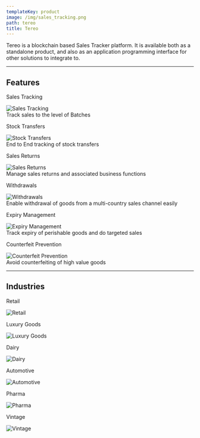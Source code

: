 ```yaml
---
templateKey: product
image: /img/sales_tracking.png
path: tereo
title: Tereo
---
```

Tereo is a blockchain based Sales Tracker platform. It is available both as a standalone product, and also as an application programming interface for other solutions to integrate to.

<hr class="line w-full" />

<h2 class="text-center pb-4 text-md">Features</h2>

<div class="flex flex-wrap xl:flex-wrap justify-center text-center">
    <div class="flex-col max-w-xs pb-4 px-4">
        <p class="text-center text-md text-fl-primary-alternate pb-2">
                Sales Tracking
        </p>
        <img class="w-24" src="/img/sales_tracking.png" alt="Sales Tracking"/> 
        <div class="ml-4 flex-grow text-md leading-normal tracking-normal">
                Track sales to the level of Batches
        </div>
    </div>
    <div class="flex-col max-w-xs pb-4 px-4">
        <p class="text-center text-md text-fl-primary-alternate pb-2">
                Stock Transfers
        </p>
        <img class="w-24" src="/img/stock_transfers.png" alt="Stock Transfers"/> 
        <div class="ml-4 flex-grow text-md leading-normal tracking-normal">
                End to End tracking of stock transfers
        </div>
    </div>
    <div class="flex-col max-w-xs pb-4 px-4">
        <p class="text-center text-md text-fl-primary-alternate pb-2">
                Sales Returns
        </p>
        <img class="w-24" src="/img/sales_returns.png" alt="Sales Returns"/> 
        <div class="ml-4 flex-grow text-md leading-normal tracking-normal">
                Manage sales returns and associated business functions
        </div>
    </div>
    <div class="flex-col max-w-xs pb-4 px-4">
        <p class="text-center text-md text-fl-primary-alternate pb-2">
                Withdrawals
        </p>
        <img class="w-24" src="/img/withdrawals.png" alt="Withdrawals"/> 
        <div class="ml-4 flex-grow text-md leading-normal tracking-normal">
                Enable withdrawal of goods from a multi-country sales channel easily
        </div>
    </div>
    <div class="flex-col max-w-xs pb-4 px-4">
        <p class="text-center text-md whitespace-no-wrap text-fl-primary-alternate pb-2">
                Expiry Management
        </p>
        <img class="w-24" src="/img/expiry_mgmt.png" alt="Expiry Management"/> 
        <div class="ml-4 flex-grow text-md leading-normal tracking-normal">
                Track expiry of perishable goods and do targeted sales
        </div>
    </div>
    <div class="flex-col max-w-xs pb-4 px-4">
        <p class="whitespace-no-wrap text-center text-md text-fl-primary-alternate pb-2">
                Counterfeit Prevention
        </p>
        <img class="w-24" src="/img/counterfiet.png" alt="Counterfeit Prevention"/> 
        <div class="ml-4 flex-grow text-md leading-normal tracking-normal">
                Avoid counterfeiting of high value goods
        </div>
    </div>
</div>
<hr class="line w-full" />
<h2 class="text-center pb-4 text-md">Industries</h2>

<div class="flex flex-wrap xl:flex-no-wrap justify-around text-center">
    <div class="flex-col max-w-xs pb-2 px-4">
        <p class="text-center text-md text-fl-primary-alternate pb-2">
                Retail
        </p>
        <img class="w-24" src="/img/retail.png" alt="Retail"/> 
    </div>
    <div class="flex-col max-w-xs pb-2 px-4">
        <p class="text-center text-md text-fl-primary-alternate pb-2">
                Luxury Goods
        </p>
        <img class="w-24" src="/img/luxury.png" alt="Luxury Goods"/> 
    </div>
    <div class="flex-col max-w-xs pb-2 px-4">
        <p class="text-center text-md text-fl-primary-alternate pb-2">
                Dairy
        </p>
        <img class="w-24" src="/img/dairy.png" alt="Dairy"/> 
    </div>
    <div class="flex-col max-w-xs pb-2 px-4">
        <p class="text-center text-md text-fl-primary-alternate pb-2">
                Automotive
        </p>
        <img class="w-24" src="/img/automotive.png" alt="Automotive"/> 
    </div>
    <div class="flex-col max-w-xs pb-2 px-4">
        <p class="text-center text-md text-fl-primary-alternate pb-2">
                Pharma
        </p>
        <img class="w-24" src="/img/pharma.png" alt="Pharma"/> 
    </div>
    <div class="flex-col max-w-xs pb-2 px-4">
        <p class="text-center text-md text-fl-primary-alternate pb-2">
                Vintage
        </p>
        <img class="w-24" src="/img/vintage.png" alt="Vintage"/> 
    </div>
</div>
